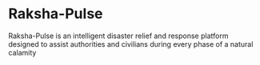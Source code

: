 # Raksha-Pulse
Raksha-Pulse is an intelligent disaster relief and response platform designed to assist authorities and civilians during every phase of a natural calamity 
